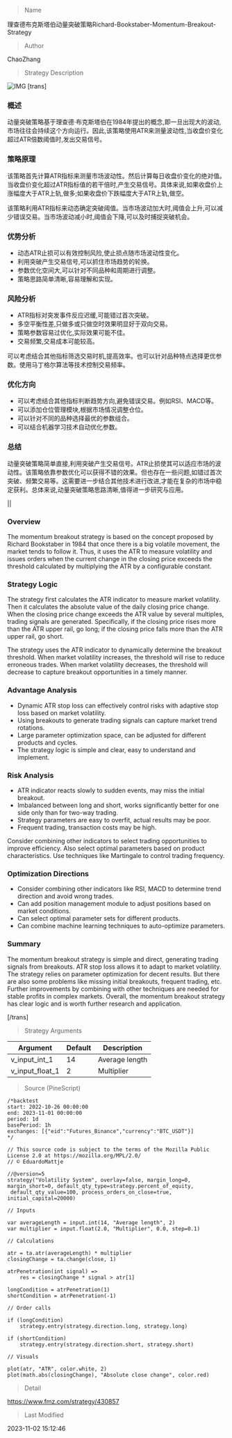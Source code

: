 
> Name

理查德布克斯塔伯动量突破策略Richard-Bookstaber-Momentum-Breakout-Strategy

> Author

ChaoZhang

> Strategy Description

![IMG](https://www.fmz.com/upload/asset/6e0be50af68a063a3b.png)
[trans]


### 概述

动量突破策略基于理查德·布克斯塔伯在1984年提出的概念,即一旦出现大的波动,市场往往会持续这个方向运行。因此,该策略使用ATR来测量波动性,当收盘价变化超过ATR倍数阈值时,发出交易信号。

### 策略原理

该策略首先计算ATR指标来测量市场波动性。然后计算每日收盘价变化的绝对值。当收盘价变化超过ATR指标值的若干倍时,产生交易信号。具体来说,如果收盘价上涨幅度大于ATR上轨,做多;如果收盘价下跌幅度大于ATR上轨,做空。

该策略利用ATR指标来动态确定突破阈值。当市场波动加大时,阈值会上升,可以减少错误交易。当市场波动减小时,阈值会下降,可以及时捕捉突破机会。

### 优势分析

- 动态ATR止损可以有效控制风险,使止损点随市场波动性变化。
- 利用突破产生交易信号,可以抓住市场趋势的轮换。  
- 参数优化空间大,可以针对不同品种和周期进行调整。
- 策略思路简单清晰,容易理解和实现。

### 风险分析

- ATR指标对突发事件反应迟缓,可能错过首次突破。  
- 多空平衡性差,只做多或只做空时效果明显好于双向交易。
- 策略参数容易过优化,实际效果可能不佳。
- 交易频繁,交易成本可能较高。

可以考虑结合其他指标筛选交易时机,提高效率。也可以针对品种特点选择更优参数。使用马丁格尔算法等技术控制交易频率。

### 优化方向 

- 可以考虑结合其他指标判断趋势方向,避免错误交易。例如RSI、MACD等。
- 可以添加仓位管理模块,根据市场情况调整仓位。
- 可以针对不同的品种选择最优的参数组合。
- 可以结合机器学习技术自动优化参数。

### 总结

动量突破策略简单直接,利用突破产生交易信号。ATR止损使其可以适应市场的波动性。该策略依靠参数优化可以获得不错的效果。但也存在一些问题,如错过首次突破、频繁交易等。这需要进一步结合其他技术进行改进,才能在复杂的市场中稳定获利。总体来说,动量突破策略思路清晰,值得进一步研究与应用。

||


### Overview

The momentum breakout strategy is based on the concept proposed by Richard Bookstaber in 1984 that once there is a big volatile movement, the market tends to follow it. Thus, it uses the ATR to measure volatility and issues orders when the current change in the closing price exceeds the threshold calculated by multiplying the ATR by a configurable constant.  

### Strategy Logic

The strategy first calculates the ATR indicator to measure market volatility. Then it calculates the absolute value of the daily closing price change. When the closing price change exceeds the ATR value by several multiples, trading signals are generated. Specifically, if the closing price rises more than the ATR upper rail, go long; if the closing price falls more than the ATR upper rail, go short.

The strategy uses the ATR indicator to dynamically determine the breakout threshold. When market volatility increases, the threshold will rise to reduce erroneous trades. When market volatility decreases, the threshold will decrease to capture breakout opportunities in a timely manner.

### Advantage Analysis

- Dynamic ATR stop loss can effectively control risks with adaptive stop loss based on market volatility.
- Using breakouts to generate trading signals can capture market trend rotations.
- Large parameter optimization space, can be adjusted for different products and cycles.
- The strategy logic is simple and clear, easy to understand and implement.

### Risk Analysis  

- ATR indicator reacts slowly to sudden events, may miss the initial breakout.
- Imbalanced between long and short, works significantly better for one side only than for two-way trading.
- Strategy parameters are easy to overfit, actual results may be poor. 
- Frequent trading, transaction costs may be high.

Consider combining other indicators to select trading opportunities to improve efficiency. Also select optimal parameters based on product characteristics. Use techniques like Martingale to control trading frequency.

### Optimization Directions

- Consider combining other indicators like RSI, MACD to determine trend direction and avoid wrong trades.
- Can add position management module to adjust positions based on market conditions.
- Can select optimal parameter sets for different products. 
- Can combine machine learning techniques to auto-optimize parameters.

### Summary

The momentum breakout strategy is simple and direct, generating trading signals from breakouts. ATR stop loss allows it to adapt to market volatility. The strategy relies on parameter optimization for decent results. But there are also some problems like missing initial breakouts, frequent trading, etc. Further improvements by combining with other techniques are needed for stable profits in complex markets. Overall, the momentum breakout strategy has clear logic and is worth further research and application.

[/trans]

> Strategy Arguments



|Argument|Default|Description|
|----|----|----|
|v_input_int_1|14|Average length|
|v_input_float_1|2|Multiplier|


> Source (PineScript)

``` pinescript
/*backtest
start: 2022-10-26 00:00:00
end: 2023-11-01 00:00:00
period: 1d
basePeriod: 1h
exchanges: [{"eid":"Futures_Binance","currency":"BTC_USDT"}]
*/

// This source code is subject to the terms of the Mozilla Public License 2.0 at https://mozilla.org/MPL/2.0/
// © EduardoMattje

//@version=5
strategy("Volatility System", overlay=false, margin_long=0, margin_short=0, default_qty_type=strategy.percent_of_equity, 
 default_qty_value=100, process_orders_on_close=true, initial_capital=20000)

// Inputs

var averageLength = input.int(14, "Average length", 2)
var multiplier = input.float(2.0, "Multiplier", 0.0, step=0.1)

// Calculations

atr = ta.atr(averageLength) * multiplier
closingChange = ta.change(close, 1)

atrPenetration(int signal) =>
    res = closingChange * signal > atr[1]

longCondition = atrPenetration(1)
shortCondition = atrPenetration(-1)

// Order calls

if (longCondition)
    strategy.entry(strategy.direction.long, strategy.long)

if (shortCondition)
    strategy.entry(strategy.direction.short, strategy.short)

// Visuals

plot(atr, "ATR", color.white, 2)
plot(math.abs(closingChange), "Absolute close change", color.red)

```

> Detail

https://www.fmz.com/strategy/430857

> Last Modified

2023-11-02 15:12:46
